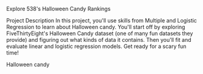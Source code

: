 Explore 538's Halloween Candy Rankings

Project Description
In this project, you'll use skills from Multiple and Logistic Regression 
to learn about Halloween candy. You'll start off by exploring 
FiveThirtyEight's Halloween Candy dataset (one of many fun datasets they 
provide) and figuring out what kinds of data it contains. Then you'll fit 
and evaluate linear and logistic regression models. Get ready for a scary
fun time!

Halloween candy
